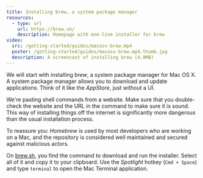 ```yaml
---
title: Installing brew, a system package manager
resources:
  - type: url
    url: https://brew.sh/
    description: Homepage with one-line installer for brew
video:
  src: /getting-started/guides/macosx-brew.mp4
  poster: /getting-started/guides/macosx-brew.mp4.thumb.jpg
  description: A screencast of installing brew (4.9MB)
---
```


We will start with installing _brew_, a system package manager for Mac OS X. A system package manager allows you to download and update applications. Think of it like the _AppStore_, just without a UI.

<div class="advice" markdown="1">
We're pasting shell commands from a website. Make sure that you double-check the website and the URL in the command to make sure it is sound. This way of installing things off the internet is significantly more dangerous than the usual installation process.

To reassure you: _Homebrew_ is used by most developers who are working on a Mac, and the repository is considered well maintained and secured against malicious actors.

</div>

On [brew.sh](https://brew.sh), you find the command to download and run the installer. Select all of it and copy it to your clipboard. Use the _Spotlight_ hotkey (`Cmd + Space`) and type `terminal` to open the Mac Terminal application.
